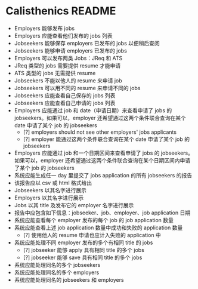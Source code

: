 # Calisthenics README

- Employers 能够发布 jobs
- Employers 应能查看他们发布的 jobs 列表
- Jobseekers 能够保存 employers 已发布的 jobs 以便稍后查阅
- Jobseekers 能够申请 employers 已发布的 jobs
- Employers 可以发布两类 Jobs：JReq 和 ATS
- JReq 类型的 jobs 需要提供 resume 才能申请
- ATS 类型的 jobs 无需提供 resume
- Jobseekers 不能以他人的 resume 来申请 job
- Jobseekers 可以用不同的 resume 来申请不同的 jobs
- Jobseekers 应能查看自己保存的 jobs 列表
- Jobseekers 应能查看自己申请的 jobs 列表
- Employers 应能通过 job 和 date（申请日期）来查看申请了 jobs 的 jobseekers。如果可以，employer 还希望通过这两个条件联合查询在某个 date 申请了某个 job 的 jobseekers
  - [?] employers should not see other employers' jobs applicants
  - [?] employer 能通过这两个条件联合查询在某个 date 申请了某个 job 的 jobseekers
- Employers 应能通过 job 和一个日期区间来查看申请了 jobs 的 jobseekers。如果可以，employer 还希望通过这两个条件联合查询在某个日期区间内申请了某个 job 的 jobseekers
- 系统应能生成任一 day 里提交了 jobs application 的所有 jobseekers 的报告
- 该报告应以 csv 或 html 格式给出
- Jobseekers 以其名字进行展示
- Employers 以其名字进行展示
- Jobs 以其 title 及发布它的 employer 名字进行展示
- 报告中应包含如下信息：jobseeker、job、employer、job application 日期
- 系统应能查看每个 employer 发布的每个 job 的 job application 数量
- 系统应能查看上述 job application 数量中成功和失败的 application 数量
  - [?] 使用他人的 resume 申请也应计入失败的 application 中
- 系统应能处理不同 employer 发布的多个有相同 title 的 jobs
  - [?] jobseeker 能够 apply 具有相同 title 的多个 jobs
  - [?] jobseeker 能够 save 具有相同 title 的多个 jobs
- 系统应能处理同名的多个 jobseekers
- 系统应能处理同名的多个 employers
- 系统应能处理同名的 jobseekers 和 employers
